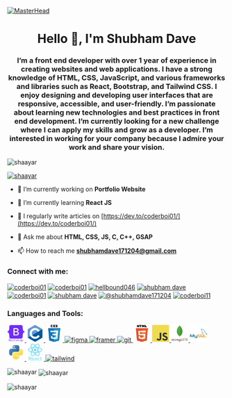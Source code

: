 [![MasterHead](https://t4.ftcdn.net/jpg/03/08/82/39/360_F_308823955_XTMT8TNKmOYnPEwmEmfnskgNqQv3hQE5.jpg)](https://t4.ftcdn.net/jpg/03/08/82/39/360_F_308823955_XTMT8TNKmOYnPEwmEmfnskgNqQv3hQE5.jpg)

<h1 align="center">Hello 👋, I'm Shubham Dave</h1>
<h3 align="center">I’m a front end developer with over 1 year of experience in creating websites and web applications. I have a strong knowledge of HTML, CSS, JavaScript, and various frameworks and libraries such as React, Bootstrap, and Tailwind CSS. I enjoy designing and developing user interfaces that are responsive, accessible, and user-friendly. I’m passionate about learning new technologies and best practices in front end development. I’m currently looking for a new challenge where I can apply my skills and grow as a developer. I’m interested in working for your company because I admire your work and share your vision.</h3>

<p align="left"> <img src="https://komarev.com/ghpvc/?username=shaayar&label=Profile%20views&color=0e75b6&style=flat" alt="shaayar" /> </p>

<p align="left"> <a href="https://github.com/ryo-ma/github-profile-trophy"><img src="https://github-profile-trophy.vercel.app/?username=shaayar" alt="shaayar" /></a> </p>

- 🔭 I’m currently working on **Portfolio Website**

- 🌱 I’m currently learning **React JS**

- 📝 I regularly write articles on [https://dev.to/coderboi01/](https://dev.to/coderboi01/)

- 💬 Ask me about **HTML, CSS, JS, C, C++, GSAP**

- 📫 How to reach me **shubhamdave171204@gmail.com**

<h3 align="left">Connect with me:</h3>
<p align="left">
<a href="https://codepen.io/coderboi01" target="blank"><img align="center" src="https://raw.githubusercontent.com/rahuldkjain/github-profile-readme-generator/master/src/images/icons/Social/codepen.svg" alt="coderboi01" height="30" width="40" /></a>
<a href="https://dev.to/coderboi01" target="blank"><img align="center" src="https://raw.githubusercontent.com/rahuldkjain/github-profile-readme-generator/master/src/images/icons/Social/devto.svg" alt="coderboi01" height="30" width="40" /></a>
<a href="https://twitter.com/hellbound046" target="blank"><img align="center" src="https://raw.githubusercontent.com/rahuldkjain/github-profile-readme-generator/master/src/images/icons/Social/twitter.svg" alt="hellbound046" height="30" width="40" /></a>
<a href="https://linkedin.com/in/shubham dave" target="blank"><img align="center" src="https://raw.githubusercontent.com/rahuldkjain/github-profile-readme-generator/master/src/images/icons/Social/linked-in-alt.svg" alt="shubham dave" height="30" width="40" /></a>
<a href="https://instagram.com/coderboi01" target="blank"><img align="center" src="https://raw.githubusercontent.com/rahuldkjain/github-profile-readme-generator/master/src/images/icons/Social/instagram.svg" alt="coderboi01" height="30" width="40" /></a>
<a href="https://dribbble.com/shubham dave" target="blank"><img align="center" src="https://raw.githubusercontent.com/rahuldkjain/github-profile-readme-generator/master/src/images/icons/Social/dribbble.svg" alt="shubham dave" height="30" width="40" /></a>
<a href="https://medium.com/@shubhamdave171204" target="blank"><img align="center" src="https://raw.githubusercontent.com/rahuldkjain/github-profile-readme-generator/master/src/images/icons/Social/medium.svg" alt="@shubhamdave171204" height="30" width="40" /></a>
<a href="https://www.codechef.com/users/coderboi11" target="blank"><img align="center" src="https://cdn.jsdelivr.net/npm/simple-icons@3.1.0/icons/codechef.svg" alt="coderboi11" height="30" width="40" /></a>
</p>

<h3 align="left">Languages and Tools:</h3>
<p align="left"> <a href="https://getbootstrap.com" target="_blank" rel="noreferrer"> <img src="https://raw.githubusercontent.com/devicons/devicon/master/icons/bootstrap/bootstrap-plain-wordmark.svg" alt="bootstrap" width="40" height="40"/> </a> <a href="https://www.cprogramming.com/" target="_blank" rel="noreferrer"> <img src="https://raw.githubusercontent.com/devicons/devicon/master/icons/c/c-original.svg" alt="c" width="40" height="40"/> </a> <a href="https://www.w3schools.com/css/" target="_blank" rel="noreferrer"> <img src="https://raw.githubusercontent.com/devicons/devicon/master/icons/css3/css3-original-wordmark.svg" alt="css3" width="40" height="40"/> </a> <a href="https://www.figma.com/" target="_blank" rel="noreferrer"> <img src="https://www.vectorlogo.zone/logos/figma/figma-icon.svg" alt="figma" width="40" height="40"/> </a> <a href="https://www.framer.com/" target="_blank" rel="noreferrer"> <img src="https://www.vectorlogo.zone/logos/framer/framer-icon.svg" alt="framer" width="40" height="40"/> </a> <a href="https://git-scm.com/" target="_blank" rel="noreferrer"> <img src="https://www.vectorlogo.zone/logos/git-scm/git-scm-icon.svg" alt="git" width="40" height="40"/> </a> <a href="https://www.w3.org/html/" target="_blank" rel="noreferrer"> <img src="https://raw.githubusercontent.com/devicons/devicon/master/icons/html5/html5-original-wordmark.svg" alt="html5" width="40" height="40"/> </a> <a href="https://developer.mozilla.org/en-US/docs/Web/JavaScript" target="_blank" rel="noreferrer"> <img src="https://raw.githubusercontent.com/devicons/devicon/master/icons/javascript/javascript-original.svg" alt="javascript" width="40" height="40"/> </a> <a href="https://www.mongodb.com/" target="_blank" rel="noreferrer"> <img src="https://raw.githubusercontent.com/devicons/devicon/master/icons/mongodb/mongodb-original-wordmark.svg" alt="mongodb" width="40" height="40"/> </a> <a href="https://www.mysql.com/" target="_blank" rel="noreferrer"> <img src="https://raw.githubusercontent.com/devicons/devicon/master/icons/mysql/mysql-original-wordmark.svg" alt="mysql" width="40" height="40"/> </a> <a href="https://www.python.org" target="_blank" rel="noreferrer"> <img src="https://raw.githubusercontent.com/devicons/devicon/master/icons/python/python-original.svg" alt="python" width="40" height="40"/> </a> <a href="https://reactjs.org/" target="_blank" rel="noreferrer"> <img src="https://raw.githubusercontent.com/devicons/devicon/master/icons/react/react-original-wordmark.svg" alt="react" width="40" height="40"/> </a> <a href="https://tailwindcss.com/" target="_blank" rel="noreferrer"> <img src="https://www.vectorlogo.zone/logos/tailwindcss/tailwindcss-icon.svg" alt="tailwind" width="40" height="40"/> </a> </p>

<p><img align="left" src="https://github-readme-stats.vercel.app/api/top-langs?username=shaayar&show_icons=true&locale=en&layout=compact" alt="shaayar" /></p>

<p>&nbsp;<img align="center" src="https://github-readme-stats.vercel.app/api?username=shaayar&show_icons=true&locale=en" alt="shaayar" /></p>

<p><img align="center" src="https://github-readme-streak-stats.herokuapp.com/?user=shaayar&" alt="shaayar" /></p>
